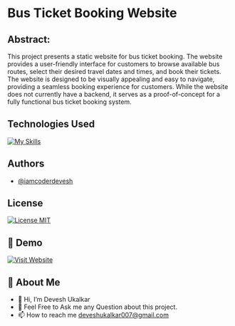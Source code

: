 
# Bus Ticket Booking Website
## Abstract:

This project presents a static website for bus ticket booking. The website provides a user-friendly interface for customers to browse available bus routes, select their desired travel dates and times, and book their tickets. The website is designed to be visually appealing and easy to navigate, providing a seamless booking experience for customers. While the website does not currently have a backend, it serves as a proof-of-concept for a fully functional bus ticket booking system.


## Technologies Used

[![My Skills](https://skillicons.dev/icons?i=html,css,js,bootstrap,github&theme=dark)](https://github.com/iamcoderdevesh)



## Authors

- [@iamcoderdevesh](https://www.github.com/iamcoderdevesh)


## License

[![License MIT](https://img.shields.io/badge/license-MIT-blue.svg)](LICENSE)


## 🔗 Demo
[![Visit Website](https://img.shields.io/badge/-%20Visit%20Site-blue?style=for-the-badge)](https://iamcoderdevesh.github.io/BlueBus.com)

## 🚀 About Me
- 👋 Hi, I’m Devesh Ukalkar
- 💬 Feel Free to Ask me any Question about this project.
- 📫 How to reach me deveshukalkar007@gmail.com
